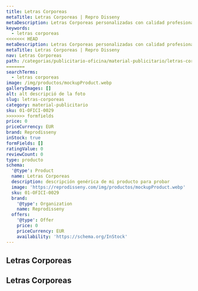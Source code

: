 ```yaml
---
title: Letras Corporeas
metaTitle: Letras Corporeas | Repro Disseny
metaDescription: Letras Corporeas personalizadas con calidad profesional en Cataluña.
keywords:
  - letras corporeas
<<<<<<< HEAD
metaDescription: Letras Corporeas personalizadas con calidad profesional en Cataluña.
metaTitle: Letras Corporeas | Repro Disseny
nav: Letras Corporeas
path: /categorias/publicitario-oficina/material-publicitario/letras-corporeas
=======
searchTerms:
  - letras corporeas
image: /img/productos/mockupProduct.webp
galleryImages: []
alt: alt descripció de la foto
slug: letras-corporeas
category: material-publicitario
sku: 01-OFICI-0029
>>>>>>> formfields
price: 0
priceCurrency: EUR
brand: Reprodisseny
inStock: true
formFields: []
ratingValue: 0
reviewCount: 0
type: producto
schema:
  '@type': Product
  name: Letras Corporeas
  description: descripción genérica de mi producto para probar
  image: 'https://reprodisseny.com/img/productos/mockupProduct.webp'
  sku: 01-OFICI-0029
  brand:
    '@type': Organization
    name: Reprodisseny
  offers:
    '@type': Offer
    price: 0
    priceCurrency: EUR
    availability: 'https://schema.org/InStock'
---
```


## Letras Corporeas

## Letras Corporeas
